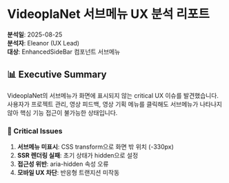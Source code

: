 # VideoplaNet 서브메뉴 UX 분석 리포트

**분석일**: 2025-08-25  
**분석자**: Eleanor (UX Lead)  
**대상**: EnhancedSideBar 컴포넌트 서브메뉴

## 📊 Executive Summary

VideoplaNet의 서브메뉴가 화면에 표시되지 않는 critical UX 이슈를 발견했습니다. 사용자가 프로젝트 관리, 영상 피드백, 영상 기획 메뉴를 클릭해도 서브메뉴가 나타나지 않아 핵심 기능 접근이 불가능한 상태입니다.

### 🔴 Critical Issues
1. **서브메뉴 미표시**: CSS transform으로 화면 밖 위치 (-330px)
2. **SSR 렌더링 실패**: 초기 상태가 hidden으로 설정
3. **접근성 위반**: aria-hidden 속성 오류
4. **모바일 UX 차단**: 반응형 트랜지션 미작동
